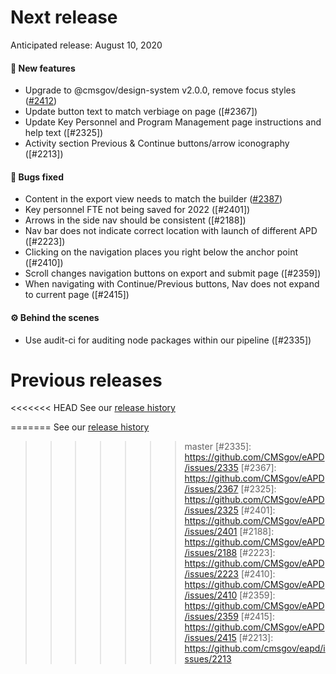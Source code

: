 # Next release

Anticipated release: August 10, 2020

#### 🚀 New features

- Upgrade to @cmsgov/design-system v2.0.0, remove focus styles ([#2412])
- Update button text to match verbiage on page ([#2367])
- Update Key Personnel and Program Management page instructions and help text ([#2325])
- Activity section Previous & Continue buttons/arrow iconography ([#2213])

#### 🐛 Bugs fixed

- Content in the export view needs to match the builder ([#2387])
- Key personnel FTE not being saved for 2022 ([#2401])
- Arrows in the side nav should be consistent ([#2188])
- Nav bar does not indicate correct location with launch of different APD ([#2223])
- Clicking on the navigation places you right below the anchor point ([#2410])
- Scroll changes navigation buttons on export and submit page ([#2359])
- When navigating with Continue/Previous buttons, Nav does not expand to current page ([#2415])

#### ⚙️ Behind the scenes

- Use audit-ci for auditing node packages within our pipeline ([#2335])

# Previous releases

<<<<<<< HEAD
See our [release history](https://github.com/CMSgov/eAPD/releases)

[#2387]: https://github.com/CMSgov/eAPD/issues/2387
=======
See our [release history](https://github.com/18F/cms-hitech-apd/releases)

[#2412]: https://github.com/CMSgov/eAPD/issues/2412
>>>>>>> master
[#2335]: https://github.com/CMSgov/eAPD/issues/2335
[#2367]: https://github.com/CMSgov/eAPD/issues/2367
[#2325]: https://github.com/CMSgov/eAPD/issues/2325
[#2401]: https://github.com/CMSgov/eAPD/issues/2401
[#2188]: https://github.com/CMSgov/eAPD/issues/2188
[#2223]: https://github.com/CMSgov/eAPD/issues/2223
[#2410]: https://github.com/CMSgov/eAPD/issues/2410
[#2359]: https://github.com/CMSgov/eAPD/issues/2359
[#2415]: https://github.com/CMSgov/eAPD/issues/2415
[#2213]: https://github.com/cmsgov/eapd/issues/2213
